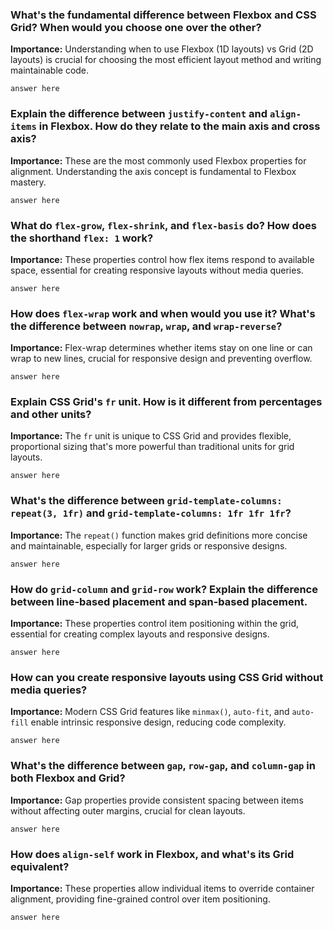 ### What's the fundamental difference between Flexbox and CSS Grid? When would you choose one over the other?

**Importance:** Understanding when to use Flexbox (1D layouts) vs Grid (2D layouts) is crucial for choosing the most efficient layout method and writing maintainable code.

```
answer here
```

### Explain the difference between `justify-content` and `align-items` in Flexbox. How do they relate to the main axis and cross axis?

**Importance:** These are the most commonly used Flexbox properties for alignment. Understanding the axis concept is fundamental to Flexbox mastery.

```
answer here
```

### What do `flex-grow`, `flex-shrink`, and `flex-basis` do? How does the shorthand `flex: 1` work?

**Importance:** These properties control how flex items respond to available space, essential for creating responsive layouts without media queries.

```
answer here
```

### How does `flex-wrap` work and when would you use it? What's the difference between `nowrap`, `wrap`, and `wrap-reverse`?

**Importance:** Flex-wrap determines whether items stay on one line or can wrap to new lines, crucial for responsive design and preventing overflow.

```
answer here
```

### Explain CSS Grid's `fr` unit. How is it different from percentages and other units?

**Importance:** The `fr` unit is unique to CSS Grid and provides flexible, proportional sizing that's more powerful than traditional units for grid layouts.

```
answer here
```

### What's the difference between `grid-template-columns: repeat(3, 1fr)` and `grid-template-columns: 1fr 1fr 1fr`?

**Importance:** The `repeat()` function makes grid definitions more concise and maintainable, especially for larger grids or responsive designs.

```
answer here
```

### How do `grid-column` and `grid-row` work? Explain the difference between line-based placement and span-based placement.

**Importance:** These properties control item positioning within the grid, essential for creating complex layouts and responsive designs.

```
answer here
```

### How can you create responsive layouts using CSS Grid without media queries?

**Importance:** Modern CSS Grid features like `minmax()`, `auto-fit`, and `auto-fill` enable intrinsic responsive design, reducing code complexity.

```
answer here
```

### What's the difference between `gap`, `row-gap`, and `column-gap` in both Flexbox and Grid?

**Importance:** Gap properties provide consistent spacing between items without affecting outer margins, crucial for clean layouts.

```
answer here
```

### How does `align-self` work in Flexbox, and what's its Grid equivalent?

**Importance:** These properties allow individual items to override container alignment, providing fine-grained control over item positioning.

```
answer here
```
